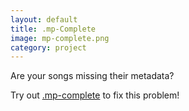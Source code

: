 ```yaml
---
layout: default
title: .mp-Complete
image: mp-complete.png
category: project
---
```

Are your songs missing their metadata? 

Try out [.mp-complete](http://mp-complete.zmbush.com/) to fix this problem!

